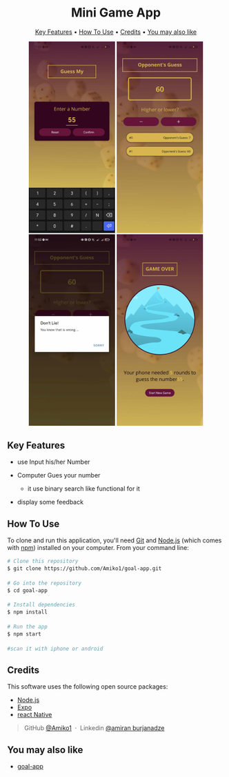 <h1 align="center">
  Mini Game App
  <br>
</h1>

<p align="center">
  <a href="#key-features">Key Features</a> •
  <a href="#how-to-use">How To Use</a> •
  <a href="#credits">Credits</a> •
  <a href="#you-may-also-like">You may also like</a> 
</p>

<p align="center">
  <img src="./assets/images/startgame.jpg" width="200" />
  <img src="./assets/images/game.jpg" width="200" />
  <img src="./assets/images/alert.jpg" width="200" />
  <img src="./assets/images/gameover.jpg" width="200" />

</p>

## Key Features

- use Input his/her Number

- Computer Gues your number

  - it use binary search like functional for it

- display some feedback

## How To Use

To clone and run this application, you'll need [Git](https://git-scm.com) and [Node.js](https://nodejs.org/en/download/) (which comes with [npm](http://npmjs.com)) installed on your computer. From your command line:

```bash
# Clone this repository
$ git clone https://github.com/Amiko1/goal-app.git

# Go into the repository
$ cd goal-app

# Install dependencies
$ npm install

# Run the app
$ npm start

#scan it with iphone or android

```

## Credits

This software uses the following open source packages:

- [Node.js](https://nodejs.org/)
- [Expo](https://expo.dev/)
- [react Native](https://reactnative.dev/)

> GitHub [@Amiko1](https://github.com/Amiko1) &nbsp;&middot;&nbsp;
> Linkedin [@amiran burjanadze](https://www.linkedin.com/in/amiran-burjanadze-a301111b7/)

## You may also like

- [goal-app](https://github.com/Amiko1/goal-app)
